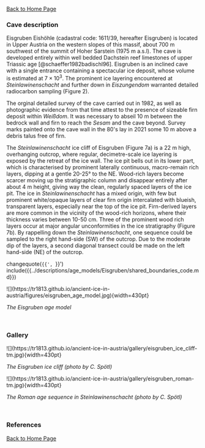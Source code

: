 [Back to Home Page](https://tr1813.github.io/ancient-ice-in-austria/descriptions/index.html)


### Cave description

Eisgruben Eishöhle (cadastral code: 1611/39, hereafter Eisgruben) is located in Upper Austria on the western slopes of this massif, about 700 m southwest of the summit of Hoher Sarstein (1975 m a.s.l).
The cave is developed entirely within well bedded Dachstein reef limestones of upper Triassic age [@schaeffer1982badischl96].
Eisgruben is an inclined cave with a single entrance containing a spectacular ice deposit, whose volume is estimated at $7 \times 10 ^3$.
The prominent ice layering encountered at *Steinlawinenschacht* and further down in *Eiszungendom* warranted detailed radiocarbon sampling (Figure 2).

The orginal detailed survey of the cave carried out in 1982, as well as photographic evidence from that time attest to the presence of sizeable firn deposit within *Weißdom*.
It was necessary to abseil 10 m between the bedrock wall and firn to reach the *Sesam* and the cave beyond.
Survey marks painted onto the cave wall in the 80's lay in 2021 some 10 m above a debris talus free of firn.


The _Steinlawinenschacht_ ice cliff of Eisgruben (Figure 7a) is a 22 m high, overhanging outcrop, where regular, decimetre-scale ice layering is exposed by the retreat of the ice wall.
The ice pit bells out in its lower part, which is characterised by prominent laterally continuous, macro-remain rich layers, dipping at a gentle 20-25° to the NE. 
Wood-rich layers become scarcer moving up the stratigraphic column and disappear entirely after about 4 m height, giving way the clean, regularly spaced layers of the ice pit.
The ice in _Steinlawinenschacht_ has a mixed origin, with few but prominent white/opaque layers of clear firn origin intercalated with blueish, transparent layers, especially near the top of the ice pit. 
Firn-derived layers are more common in the vicinity of the wood-rich horizons, where their thickness varies between 10-50 cm.
Three of the prominent wood rich layers occur at major angular unconformities in the ice stratigraphy (Figure 7b).
By rappelling down the _Steinlawinenschacht_, one sequence could be sampled to the right hand-side (SW) of the outcrop. 
Due to the moderate dip of the layers, a second diagonal transect could be made on the left hand-side (NE) of the outcrop. 

changequote(`{{', `}}')
include({{../descriptions/age_models/Eisgruben/shared_boundaries_code.md}})

 <div class= "sketches">
![](https://tr1813.github.io/ancient-ice-in-austria/figures/eisgruben_age_model.jpg){width=430pt}
 </div>

 _The Eisgruben age model_

&shy;

### Gallery


<div class= "sketches">
![](https://tr1813.github.io/ancient-ice-in-austria/gallery/eisgruben_ice_cliff-tm.jpg){width=430pt}
 </div>

 _The Eisgruben ice cliff (photo by C. Spötl)_

 <div class= "sketches">
![](https://tr1813.github.io/ancient-ice-in-austria/gallery/eisgruben_roman-tm.jpg){width=430pt}
 </div>

 _The Roman age sequence in Steinlawinenschacht (photo by C. Spötl)_

 
&shy;

### References

[Back to Home Page](https://tr1813.github.io/ancient-ice-in-austria/descriptions/index.html)

